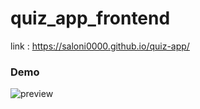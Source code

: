 # quiz_app_frontend

link : https://saloni0000.github.io/quiz-app/

### Demo
![preview](https://github.com/Saloni0000/quiz-app/blob/main/quiz_app_vid.gif)
